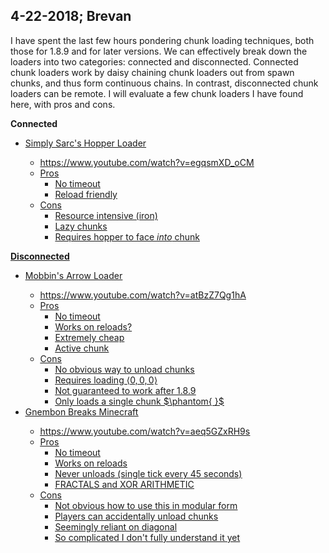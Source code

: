  4-22-2018; Brevan
 -
I have spent the last few hours pondering chunk loading techniques, both those for 1.8.9 and for later versions. We can effectively break down the loaders into two categories: connected and disconnected. Connected chunk loaders work by daisy chaining chunk loaders out from spawn chunks, and thus form continuous chains. In contrast, disconnected chunk loaders can be remote. I will evaluate a few chunk loaders I have found here, with pros and cons.

**Connected**
-  <u>Simply Sarc's Hopper Loader
	- https://www.youtube.com/watch?v=egqsmXD_oCM
	- Pros
		- No timeout
		- Reload friendly
	- Cons
		- Resource intensive (iron)
		- Lazy chunks
		- Requires hopper to face *into* chunk

**Disconnected**
- <u>Mobbin's Arrow Loader
	- https://www.youtube.com/watch?v=atBzZ7Qg1hA
	- Pros
		- No timeout
		- Works on reloads?
		- Extremely cheap
		- Active chunk
	- Cons
		- No obvious way to unload chunks
		- Requires loading $\langle0,0,0\rangle$
		- Not guaranteed to work after 1.8.9
		- Only loads a single chunk
		$\phantom{ }$
- <u>Gnembon Breaks Minecraft
	- https://www.youtube.com/watch?v=aeq5GZxRH9s
	- Pros
		- No timeout
		- Works on reloads
		- Never unloads (single tick every 45 seconds)
		- FRACTALS and XOR ARITHMETIC
	- Cons
		- Not obvious how to use this in modular form
		- Players can accidentally unload chunks
		- Seemingly reliant on diagonal
		- So complicated I don't fully understand it yet
<!--stackedit_data:
eyJoaXN0b3J5IjpbLTExOTk4NTc0NzEsLTE0MjQyOTc5ODNdfQ
==
-->